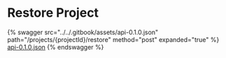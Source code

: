 # Restore Project

{% swagger src="../../.gitbook/assets/api-0.1.0.json" path="/projects/{projectId}/restore" method="post" expanded="true" %}
[api-0.1.0.json](<../../.gitbook/assets/api-0.1.0.json>)
{% endswagger %}

